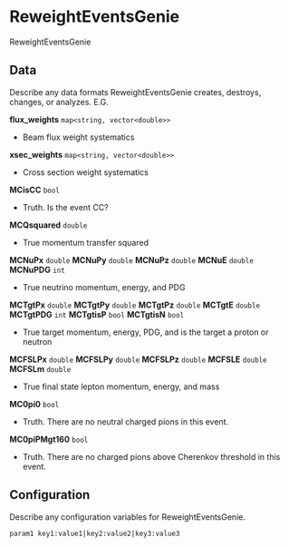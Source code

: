 # ReweightEventsGenie

ReweightEventsGenie

## Data

Describe any data formats ReweightEventsGenie creates, destroys, changes, or analyzes. E.G.

**flux_weights** `map<string, vector<double>>`
* Beam flux weight systematics

**xsec_weights** `map<string, vector<double>>`
* Cross section weight systematics

**MCisCC** `bool`
* Truth. Is the event CC?

**MCQsquared** `double`
* True momentum transfer squared

**MCNuPx** `double`
**MCNuPy** `double`
**MCNuPz** `double`
**MCNuE** `double`
**MCNuPDG** `int`
* True neutrino momentum, energy, and PDG

**MCTgtPx** `double`
**MCTgtPy** `double`
**MCTgtPz** `double`
**MCTgtE** `double`
**MCTgtPDG** `int`
**MCTgtisP** `bool`
**MCTgtisN** `bool`
* True target momentum, energy, PDG, and is the target a proton or neutron

**MCFSLPx** `double`
**MCFSLPy** `double`
**MCFSLPz** `double`
**MCFSLE** `double`
**MCFSLm** `double`
* True final state lepton momentum, energy, and mass

**MC0pi0** `bool`
* Truth. There are no neutral charged pions in this event.

**MC0piPMgt160** `bool`
* Truth. There are no charged pions above Cherenkov threshold in this event.



## Configuration

Describe any configuration variables for ReweightEventsGenie.

```
param1 key1:value1|key2:value2|key3:value3
```
